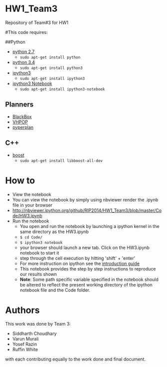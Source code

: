 HW1_Team3
=========

Repository of Team#3 for HW1 

#This code requires:

##Python
* [python 2.7](http://www.python.org/download/releases/2.7/)
  * `sudo apt-get install python`
* [python 3.4](http://www.python.org/download/releases/3.4/)
  * `sudo apt-get install python3`
* [ipython3](http://ipython.org/install.html)
  * `sudo apt-get install ipython3`
* [ipython3 Notebook](http://ipython.org/notebook.html)
  * `sudo apt-get install ipython3-notebook`

## Planners
* [BlackBox](http://www.cs.rochester.edu/~kautz/satplan/blackbox/)
* [VHPOP](http://www.tempastic.org/vhpop/)
* [pyperplan](https://bitbucket.org/TonasJ/pyperplan)

## C++
* [boost](http://www.boost.org/)
  * `sudo apt-get install libboost-all-dev`

# How to
* View the notebook
 * You can view the notebook by simply using nbviewer render the .ipynb file in your browser
 * http://nbviewer.ipython.org/github/RIP2014/HW1_Team3/blob/master/Code/HW3.ipynb
* Run the notebook
  * You open and run the notebook by launching a ipython kernel in the same directory as the HW3.ipynb
  * `$ cd Code/`
  * `$ ipython3 notebook`
  * your browser should launch a new tab. Click on the HW3.ipynb notebook to start it
  * step through the cell execution by hitting 'shift' + 'enter'
  * For more instruction on ipython see the [introduction guide](http://ipython.org/ipython-doc/stable/notebook/notebook.html#introduction)
  * This notebook provides the step by step instructions to reproduce our results shown
  * **Note**: Some path specific variable specified in the notebook should be altered to reflect the present working directory of the ipython notebook file and the Code folder.

# Authors
This work was done by Team 3:
* Siddharth Choudhary
* Varun Murali
* Yosef Razin
* Ruffin White

with each contributing equally to the work done and final document.
